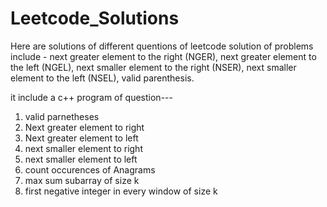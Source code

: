 # Leetcode_Solutions
Here are solutions of different quentions of leetcode
solution of problems include - next greater element to the right (NGER), next greater element to the left (NGEL), next smaller element to the right (NSER), next smaller element to the left (NSEL), valid parenthesis.

it include a c++ program of question---

1. valid parnetheses
2. Next greater element to right
3. Next greater element to left
4. next smaller element to right
5. next smaller element to left
6. count occurences of Anagrams
7. max sum subarray of size k
8. first negative integer in every window of size k
